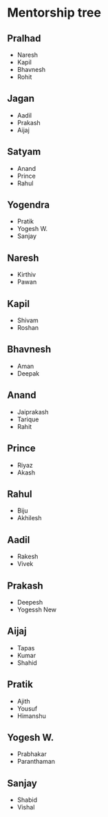 # Mentorship tree

## Pralhad
- Naresh
- Kapil
- Bhavnesh
- Rohit

## Jagan
- Aadil
- Prakash
- Aijaj

## Satyam 
- Anand
- Prince
- Rahul

## Yogendra
- Pratik
- Yogesh W.
- Sanjay

## Naresh
- Kirthiv
- Pawan

## Kapil
- Shivam
- Roshan

## Bhavnesh
- Aman
- Deepak

## Anand
- Jaiprakash
- Tarique
- Rahit

## Prince
- Riyaz
- Akash

## Rahul
- Biju
- Akhilesh

## Aadil
- Rakesh
- Vivek

## Prakash
- Deepesh
- Yogessh New

## Aijaj
- Tapas
- Kumar
- Shahid

## Pratik
- Ajith
- Yousuf
- Himanshu

## Yogesh W.
- Prabhakar
- Paranthaman

## Sanjay
- Shabid
- Vishal


